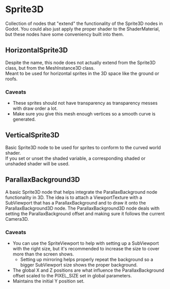 # Sprite3D
Collection of nodes that "extend" the functionality of the Sprite3D nodes in Godot. You could also just apply the proper shader to the ShaderMaterial, but these nodes have some conveniency built into them.

## HorizontalSprite3D
Despite the name, this node does not actually extend from the Sprite3D class, but from the MeshInstance3D class.<br>
Meant to be used for horizontal sprites in the 3D space like the ground or roofs.
### Caveats
- These sprites should not have transparency as transparency messes with draw order a lot.
- Make sure you give this mesh enough vertices so a smooth curve is generated.

## VerticalSprite3D
Basic Sprite3D node to be used for sprites to conform to the curved world shader.<br>
If you set or unset the shaded variable, a corresponding shaded or unshaded shader will be used.

## ParallaxBackground3D
A basic Sprite3D node that helps integrate the ParallaxBackground node functionality in 3D. The idea is to attach a ViewportTexture with a SubViewport that has a ParallaxBackground and to draw it onto the ParallaxBackground3D node. The ParallaxBackground3D node deals with setting the ParallaxBackground offset and making sure it follows the current Camera3D.<br>
### Caveats
- You can use the SpriteViewport to help with setting up a SubViewport with the right size, but it's recommended to increase the size to cover more than the screen shows.
	- Setting up mirroring helps properly repeat the background so a bigger SubViewport size shows the proper background.
- The global X and Z positions are what influence the ParallaxBackground offset scaled to the PIXEL_SIZE set in global parameters.
- Maintains the initial Y position set.
